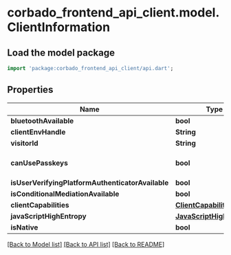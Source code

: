 # corbado_frontend_api_client.model.ClientInformation

## Load the model package
```dart
import 'package:corbado_frontend_api_client/api.dart';
```

## Properties
Name | Type | Description | Notes
------------ | ------------- | ------------- | -------------
**bluetoothAvailable** | **bool** |  | [optional] 
**clientEnvHandle** | **String** |  | [optional] 
**visitorId** | **String** |  | [optional] 
**canUsePasskeys** | **bool** | Deprecated, use isUserVerifyingPlatformAuthenticatorAvailable instead | [optional] 
**isUserVerifyingPlatformAuthenticatorAvailable** | **bool** |  | [optional] 
**isConditionalMediationAvailable** | **bool** |  | [optional] 
**clientCapabilities** | [**ClientCapabilities**](ClientCapabilities.md) |  | [optional] 
**javaScriptHighEntropy** | [**JavaScriptHighEntropy**](JavaScriptHighEntropy.md) |  | [optional] 
**isNative** | **bool** |  | [optional] 

[[Back to Model list]](../README.md#documentation-for-models) [[Back to API list]](../README.md#documentation-for-api-endpoints) [[Back to README]](../README.md)



